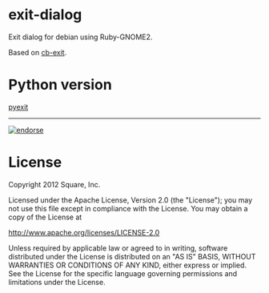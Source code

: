 exit-dialog
===========

Exit dialog for debian using Ruby-GNOME2.

Based on [cb-exit][1].

# Python version

[pyexit][2]

------

[![endorse](http://api.coderwall.com/miguelos/endorsecount.png)](http://coderwall.com/miguelos)

# License

Copyright 2012 Square, Inc.

Licensed under the Apache License, Version 2.0 (the "License");
you may not use this file except in compliance with the License.
You may obtain a copy of the License at

   http://www.apache.org/licenses/LICENSE-2.0

Unless required by applicable law or agreed to in writing, software
distributed under the License is distributed on an "AS IS" BASIS,
WITHOUT WARRANTIES OR CONDITIONS OF ANY KIND, either express or implied.
See the License for the specific language governing permissions and
limitations under the License.


[1]:https://github.com/super-nathan/cb-exit
[2]:https://github.com/Miguelos/pyexit
